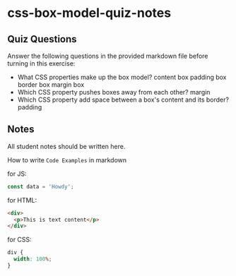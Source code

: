 # css-box-model-quiz-notes

## Quiz Questions

Answer the following questions in the provided markdown file before turning in this exercise:

- What CSS properties make up the box model?
  content box
  padding box
  border box
  margin box
- Which CSS property pushes boxes away from each other?
  margin
- Which CSS property add space between a box's content and its border?
  padding

## Notes

All student notes should be written here.

How to write `Code Examples` in markdown

for JS:

```javascript
const data = 'Howdy';
```

for HTML:

```html
<div>
  <p>This is text content</p>
</div>
```

for CSS:

```css
div {
  width: 100%;
}
```
